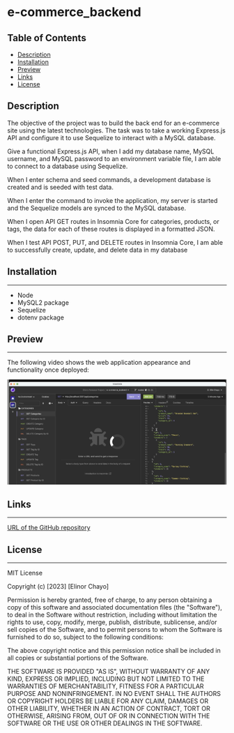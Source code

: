 # e-commerce_backend



## Table of Contents

* [Description](#Description)
* [Installation](#installation)
* [Preview](#preview)
* [Links](#links)
* [License](#license)



## Description 

The objective of the project was to build the back end for an e-commerce site using the latest technologies. The task was to take a working Express.js API and configure it to use Sequelize to interact with a MySQL database. 

Give a functional Express.js API, when I add my database name, MySQL username, and MySQL password to an environment variable file, I am able to connect to a database using Sequelize.

When I enter schema and seed commands, a development database is created and is seeded with test data.

When I enter the command to invoke the application, my server is started and the Sequelize models are synced to the MySQL database.

When I open API GET routes in Insomnia Core for categories, products, or tags, the data for each of these routes is displayed in a formatted JSON.

When I test API POST, PUT, and DELETE routes in Insomnia Core, I am able to successfully create, update, and delete data in my database


## Installation
<hr>


- Node 
- MySQL2 package
- Sequelize
- dotenv package

 

## Preview
<hr>

The following video shows the web application appearance and functionality once deployed:


[![walkthrough image](/assets/image1.png)](https://drive.google.com/file/d/1acvZSkih5O1fPDvNC9omaMpzqQfskI91/view)



## Links
<hr>


[URL of the GitHub repository](https://github.com/elliechayo/e-commerce_backend)

## License
<hr>

MIT License

Copyright (c) [2023] [Elinor Chayo]

Permission is hereby granted, free of charge, to any person obtaining a copy
of this software and associated documentation files (the "Software"), to deal in the Software without restriction, including without limitation the rights to use, copy, modify, merge, publish, distribute, sublicense, and/or sell copies of the Software, and to permit persons to whom the Software is furnished to do so, subject to the following conditions:

The above copyright notice and this permission notice shall be included in all copies or substantial portions of the Software.

THE SOFTWARE IS PROVIDED "AS IS", WITHOUT WARRANTY OF ANY KIND, EXPRESS OR
IMPLIED, INCLUDING BUT NOT LIMITED TO THE WARRANTIES OF MERCHANTABILITY,
FITNESS FOR A PARTICULAR PURPOSE AND NONINFRINGEMENT. IN NO EVENT SHALL THE
AUTHORS OR COPYRIGHT HOLDERS BE LIABLE FOR ANY CLAIM, DAMAGES OR OTHER
LIABILITY, WHETHER IN AN ACTION OF CONTRACT, TORT OR OTHERWISE, ARISING FROM, OUT OF OR IN CONNECTION WITH THE SOFTWARE OR THE USE OR OTHER DEALINGS IN THE SOFTWARE.
